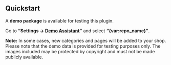## Quickstart

A **demo package** is available for testing this plugin.

Go to **“Settings → [Demo Assistant](../MoorlFoundation/demo-assistant.md)”** and select **“{var:repo_name}”**.

**Note:** In some cases, new categories and pages will be added to your shop. Please note that the demo data is provided for testing purposes only. The images included may be protected by copyright and must not be made publicly available.
